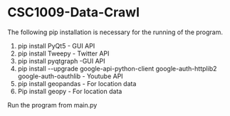 # CSC1009-Data-Crawl

The following pip installation is necessary for the running of the program.
1. pip install PyQt5 - GUI API
2. pip install Tweepy - Twitter API
3. pip install pyqtgraph -GUI API
4. pip install --upgrade google-api-python-client google-auth-httplib2 google-auth-oauthlib - Youtube API
5. pip install geopandas - For location data
6. Pip install geopy - For location data

Run the program from main.py
